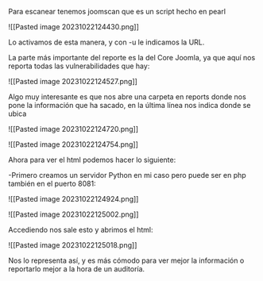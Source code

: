 
Para escanear tenemos joomscan que es un script hecho en pearl

![[Pasted image 20231022124430.png]]

Lo activamos de esta manera, y con -u le indicamos la URL.

La parte más importante del reporte es la del Core Joomla, ya que aquí nos reporta todas las vulnerabilidades que hay:

![[Pasted image 20231022124527.png]]

Algo muy interesante es que nos abre una carpeta en reports donde nos pone la información que ha sacado, en la última línea nos indica donde se ubica

![[Pasted image 20231022124720.png]]

![[Pasted image 20231022124754.png]]

Ahora para ver el html podemos hacer lo siguiente:

-Primero creamos un servidor Python en mi caso pero puede ser en php también en el puerto 8081:

![[Pasted image 20231022124924.png]]

![[Pasted image 20231022125002.png]]

Accediendo nos sale esto y abrimos el html:

![[Pasted image 20231022125018.png]]

Nos lo representa así, y es más cómodo para ver mejor la información o reportarlo mejor a la hora de un auditoría.

